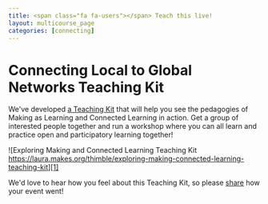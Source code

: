```yaml
---
title: <span class="fa fa-users"></span> Teach this live!
layout: multicourse_page
categories: [connecting]
---
```


# Connecting Local to Global Networks Teaching Kit

We've developed <a href="https://laura.makes.org/thimble/exploring-making-connected-learning-teaching-kit">a Teaching Kit</a> that will help you see the pedagogies of Making as Learning and Connected Learning in action. Get a group of interested people together and run a workshop where you can all learn and practice open and participatory learning together!

![Exploring Making and Connected Learning Teaching Kit https://laura.makes.org/thimble/exploring-making-connected-learning-teaching-kit][1]

We'd love to hear how you feel about this Teaching Kit, so please [share](http://mzl.la/gpluswebmaker) how your event went! 

[1]: http://i.imgur.com/zLQJblR.png